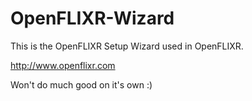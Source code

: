 # OpenFLIXR-Wizard

This is the OpenFLIXR Setup Wizard used in OpenFLIXR.

http://www.openflixr.com

Won't do much good on it's own :)
